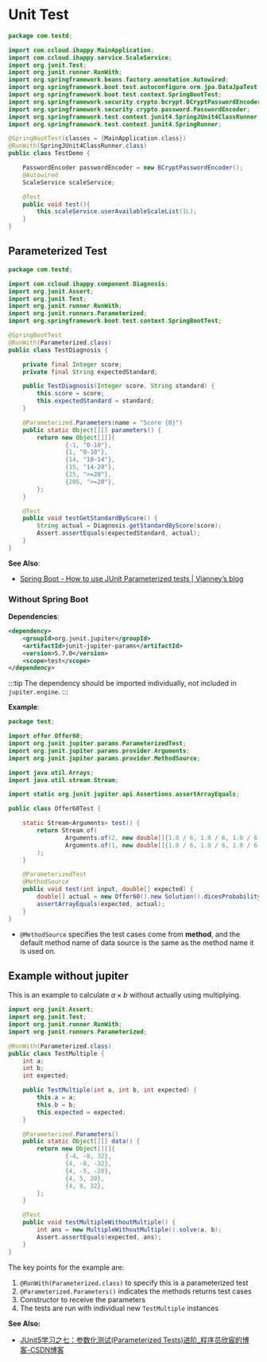 # Unit Test

```java
package com.testd;

import com.ccloud.ihappy.MainApplication;
import com.ccloud.ihappy.service.ScaleService;
import org.junit.Test;
import org.junit.runner.RunWith;
import org.springframework.beans.factory.annotation.Autowired;
import org.springframework.boot.test.autoconfigure.orm.jpa.DataJpaTest;
import org.springframework.boot.test.context.SpringBootTest;
import org.springframework.security.crypto.bcrypt.BCryptPasswordEncoder;
import org.springframework.security.crypto.password.PasswordEncoder;
import org.springframework.test.context.junit4.SpringJUnit4ClassRunner;
import org.springframework.test.context.junit4.SpringRunner;

@SpringBootTest(classes = {MainApplication.class})
@RunWith(SpringJUnit4ClassRunner.class)
public class TestDemo {

    PasswordEncoder passwordEncoder = new BCryptPasswordEncoder();
    @Autowired
    ScaleService scaleService;

    @Test
    public void test(){
        this.scaleService.userAvailableScaleList(1L);
    }
}

```

## Parameterized Test

```java
package com.testd;

import com.ccloud.ihappy.component.Diagnosis;
import org.junit.Assert;
import org.junit.Test;
import org.junit.runner.RunWith;
import org.junit.runners.Parameterized;
import org.springframework.boot.test.context.SpringBootTest;

@SpringBootTest
@RunWith(Parameterized.class)
public class TestDiagnosis {

    private final Integer score;
    private final String expectedStandard;

    public TestDiagnosis(Integer score, String standard) {
        this.score = score;
        this.expectedStandard = standard;
    }

    @Parameterized.Parameters(name = "Score {0}")
    public static Object[][] parameters() {
        return new Object[][]{
                {-1, "0-10"},
                {1, "0-10"},
                {14, "10-14"},
                {15, "14-20"},
                {25, ">=20"},
                {205, ">=20"},
        };
    }

    @Test
    public void testGetStandardByScore() {
        String actual = Diagnosis.getStandardByScore(score);
        Assert.assertEquals(expectedStandard, actual);
    }
}
```

**See Also**:

- [Spring Boot - How to use JUnit Parameterized tests | Vianney’s blog](https://vianneyfaivre.com/tech/spring-boot-junit-parameterized-tests)

### Without Spring Boot

**Dependencies**:

```xml
<dependency>
    <groupId>org.junit.jupiter</groupId>
    <artifactId>junit-jupiter-params</artifactId>
    <version>5.7.0</version>
    <scope>test</scope>
</dependency>
```

:::tip
The dependency should be imported individually, not included in `jupiter.engine`.
:::

**Example**:

```java
package test;

import offer.Offer60;
import org.junit.jupiter.params.ParameterizedTest;
import org.junit.jupiter.params.provider.Arguments;
import org.junit.jupiter.params.provider.MethodSource;

import java.util.Arrays;
import java.util.stream.Stream;

import static org.junit.jupiter.api.Assertions.assertArrayEquals;

public class Offer60Test {

    static Stream<Arguments> test() {
        return Stream.of(
                Arguments.of(2, new double[]{1.0 / 6, 1.0 / 6, 1.0 / 6, 1.0 / 6, 1.0 / 6, 1.0 / 6}),
                Arguments.of(1, new double[]{1.0 / 6, 1.0 / 6, 1.0 / 6, 1.0 / 6, 1.0 / 6, 1.0 / 6})
        );
    }

    @ParameterizedTest
    @MethodSource
    public void test(int input, double[] expected) {
        double[] actual = new Offer60().new Solution().dicesProbability(input);
        assertArrayEquals(expected, actual);
    }
}
```

- `@MethodSource` specifies the test cases come from **method**, and the default method name of data source is the same as the method name it is used on.

## Example without jupiter

This is an example to calculate $a \times b$ without actually using multiplying.

```java
import org.junit.Assert;
import org.junit.Test;
import org.junit.runner.RunWith;
import org.junit.runners.Parameterized;

@RunWith(Parameterized.class)
public class TestMultiple {
    int a;
    int b;
    int expected;

    public TestMultiple(int a, int b, int expected) {
        this.a = a;
        this.b = b;
        this.expected = expected;
    }

    @Parameterized.Parameters()
    public static Object[][] data() {
        return new Object[][]{
                {-4, -8, 32},
                {4, -8, -32},
                {4, -5, -20},
                {4, 5, 20},
                {4, 8, 32},
        };
    }

    @Test
    public void testMultipleWithoutMultiple() {
        int ans = new MultipleWithoutMultiple().solve(a, b);
        Assert.assertEquals(expected, ans);
    }
}
```

The key points for the example are:

1. `@RunWith(Parameterized.class)` to specify this is a parameterized test
2. `@Parameterized.Parameters()` indicates the methods returns test cases
3. Constructor to receive the parameters
4. The tests are run with individual new `TestMultiple` instances

**See Also:**

- [JUnit5学习之七：参数化测试(Parameterized Tests)进阶_程序员欣宸的博客-CSDN博客](https://xinchen.blog.csdn.net/article/details/108942301)

